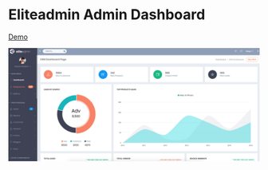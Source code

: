 
# Eliteadmin Admin Dashboard
[Demo]( https://jsdev63.github.io/Areo-admin-dashboard/)

![](landingpage/images/screen.png "Title")